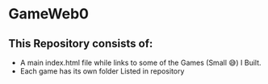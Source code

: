 # GameWeb0

## This Repository consists of:
- A main index.html file while links to some of the Games (Small 😅) I Built.
- Each game has its own folder Listed in repository

